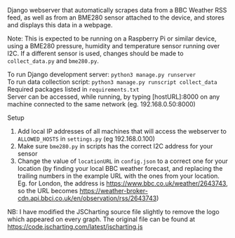 Django webserver that automatically scrapes data from a BBC Weather RSS feed, as well as from an BME280 sensor attached to the device, and stores and displays this data in a webpage.

Note: This is expected to be running on a Raspberry Pi or similar device, using a BME280 pressure, humidity and temperature sensor running over I2C. If a different sensor is used, changes should be made to `collect_data.py` and `bme280.py`.

To run Django development server: `python3 manage.py runserver` <br />
To run data collection script: `python3 manage.py runscript collect_data` <br />
Required packages listed in `requirements.txt` <br />
Server can be accessed, while running, by typing [hostURL]:8000 on any machine connected to the same network (eg. 192.168.0.50:8000)

Setup
1) Add local IP addresses of all machines that will access the webserver to `ALLOWED_HOSTS` in `settings.py` (eg 192.168.0.100) <br />
2) Make sure `bme280.py` in scripts has the correct I2C address for your sensor <br />
3) Change the value of `locationURL` in `config.json` to a correct one for your location (by finding your local BBC weather forecast, and replacing the trailing numbers in the example URL with the ones from your location. Eg. for London, the address is https://www.bbc.co.uk/weather/2643743, so the URL becomes https://weather-broker-cdn.api.bbci.co.uk/en/observation/rss/2643743)

NB: I have modified the JSCharting source file slightly to remove the logo which appeared on every graph. The original file can be found at https://code.jscharting.com/latest/jscharting.js
